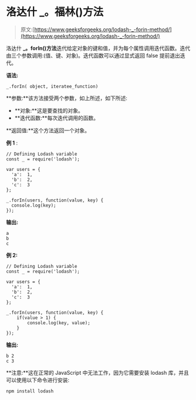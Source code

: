 # 洛达什 _。福林()方法

> 原文:[https://www.geeksforgeeks.org/lodash-_-forin-method/](https://www.geeksforgeeks.org/lodash-_-forin-method/)

洛达什 **_。forIn()方法**迭代给定对象的键和值，并为每个属性调用迭代函数。迭代由三个参数调用:(值、键、对象)。迭代函数可以通过显式返回 false 提前退出迭代。

**语法:**

```
_.forIn( object, iteratee_function)

```

**参数:**该方法接受两个参数，如上所述，如下所述:

*   **对象:**这是要查找的对象。
*   **迭代函数:**每次迭代调用的函数。

**返回值:**这个方法返回一个对象。

**例 1** :

```
// Defining Lodash variable 
const _ = require('lodash'); 

var users = {
  'a':  1,
  'b':  2,
  'c':  3
};

_.forIn(users, function(value, key) {
  console.log(key);
});
```

**输出:**

```
a
b
c

```

**例 2:**

```
// Defining Lodash variable 
const _ = require('lodash'); 

var users = {
  'a':  1,
  'b':  2,
  'c':  3
};

_.forIn(users, function(value, key) {
    if(value > 1) {
        console.log(key, value);
    }
});
```

**输出:**

```
b 2
c 3

```

**注意:**这在正常的 JavaScript 中无法工作，因为它需要安装 lodash 库，并且可以使用以下命令进行安装:

```
npm install lodash
```